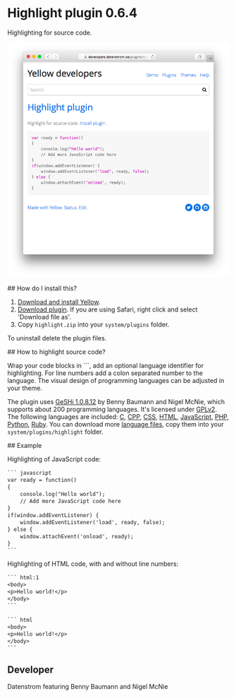 Highlight plugin 0.6.4
======================
Highlighting for source code.

<p align="center"><img src="highlight-screenshot.png?raw=true" alt="Screenshot"></p>

## How do I install this?

1. [Download and install Yellow](https://github.com/datenstrom/yellow/).
2. [Download plugin](https://github.com/datenstrom/yellow-plugins/raw/master/zip/highlight.zip). If you are using Safari, right click and select 'Download file as'.
3. Copy `highlight.zip` into your `system/plugins` folder.

To uninstall delete the plugin files.

## How to highlight source code?

Wrap your code blocks in \`\`\`, add an optional language identifier for highlighting. For line numbers add a colon separated number to the language. The visual design of programming languages can be adjusted in your theme.

The plugin uses [GeSHi 1.0.8.12](https://github.com/GeSHi/geshi-1.0) by Benny Baumann and Nigel McNie, which supports about 200 programming languages. It's licensed under [GPLv2](https://opensource.org/licenses/GPL-2.0). The following languages are included: [C](https://en.wikipedia.org/wiki/C_(programming_language)), [CPP](https://en.wikipedia.org/wiki/C++), [CSS](https://en.wikipedia.org/wiki/CSS), [HTML](https://en.wikipedia.org/wiki/HTML), [JavaScript](https://en.wikipedia.org/wiki/JavaScript), [PHP](https://en.wikipedia.org/wiki/PHP), [Python](https://en.wikipedia.org/wiki/Python_(programming_language)), [Ruby](https://en.wikipedia.org/wiki/Ruby_(programming_language)). You can download more [language files](https://github.com/GeSHi/geshi-1.0/tree/master/src/geshi), copy them into your `system/plugins/highlight` folder.

## Example


Highlighting of JavaScript code:

    ``` javascript
    var ready = function() 
    {
        console.log("Hello world");
        // Add more JavaScript code here
    }
    if(window.addEventListener) {
        window.addEventListener('load', ready, false);
    } else {
        window.attachEvent('onload', ready);
    }
    ```

Highlighting of HTML code, with and without line numbers:
    
    ``` html:1
    <body>
    <p>Hello world!</p>
    </body>
    ```

    ``` html
    <body>
    <p>Hello world!</p>
    </body>
    ```

## Developer

Datenstrom featuring Benny Baumann and Nigel McNie
